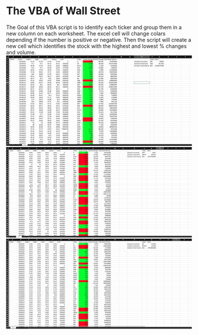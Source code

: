 # The VBA of Wall Street
The Goal of this VBA script is to identify each ticker and group them in a new column on each worksheet. The excel cell will change colars depending if the number is positive or negative. Then the script will create a new cell which identifies the stock with the highest and lowest % changes and volume.
![](2014%20Stock.png)
![](2015%20Stock.png)
![](2016%20Stock.png)
